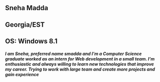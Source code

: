 
<h2> Sneha Madda </h2>
<h2>Georgia/EST</h2>
<h2> OS: Windows 8.1</h2>
<h5> I am Sneha, preferred name smadda and I'm a Computer Science graduate worked as an intern for Web development in a small team. I'm enthusiastic and always willing to learn new technologies that improve my career. Trying to work with large team and create more projects and gain experience
</h5>

